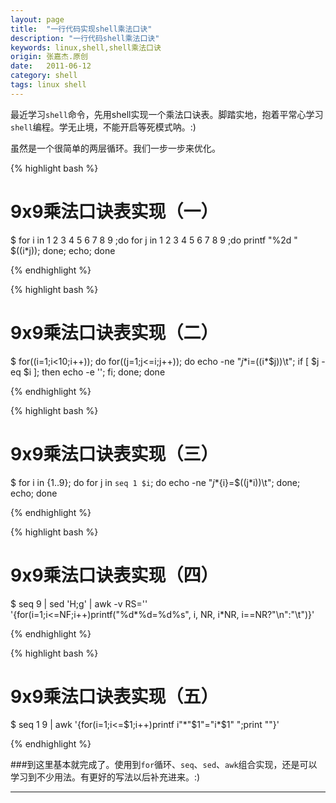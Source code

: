 ```yaml
---
layout: page
title:  "一行代码实现shell乘法口诀"
description: "一行代码shell乘法口诀"
keywords: linux,shell,shell乘法口诀
origin: 张嘉杰.原创
date:   2011-06-12
category: shell
tags: linux shell
---
```

最近学习`shell`命令，先用shell实现一个乘法口诀表。脚踏实地，抱着平常心学习`shell`编程。学无止境，不能开启等死模式呐。:)
<!--more-->

虽然是一个很简单的两层循环。我们一步一步来优化。

{% highlight bash %}

# 9x9乘法口诀表实现（一）
$ for i in 1 2 3 4 5 6 7 8 9 ;do for j in 1 2 3 4 5 6 7 8 9 ;do printf "%2d " $((i*j)); done; echo; done

{% endhighlight %}

{% highlight bash %}

# 9x9乘法口诀表实现（二）
$ for((i=1;i<10;i++)); do for((j=1;j<=i;j++)); do echo -ne "$j*$i=$(($i*$j))\t"; if [ $j -eq $i ]; then echo -e ''; fi; done; done

{% endhighlight %}

{% highlight bash %}

# 9x9乘法口诀表实现（三）
$ for i in {1..9}; do for j in `seq 1 $i`; do echo -ne "${j}*${i}=$((j*i))\t"; done; echo; done

{% endhighlight %}

{% highlight bash %}

# 9x9乘法口诀表实现（四）
$ seq 9 | sed 'H;g' | awk -v RS='' '{for(i=1;i<=NF;i++)printf("%d*%d=%d%s", i, NR, i*NR, i==NR?"\n":"\t")}'

{% endhighlight %}

{% highlight bash %}

# 9x9乘法口诀表实现（五）
$ seq 1 9 | awk '{for(i=1;i<=$1;i++)printf i"*"$1"="i*$1" ";print ""}'

{% endhighlight %}


###到这里基本就完成了。使用到`for`循环、`seq`、`sed`、`awk`组合实现，还是可以学习到不少用法。有更好的写法以后补充进来。:)

-----------------------
